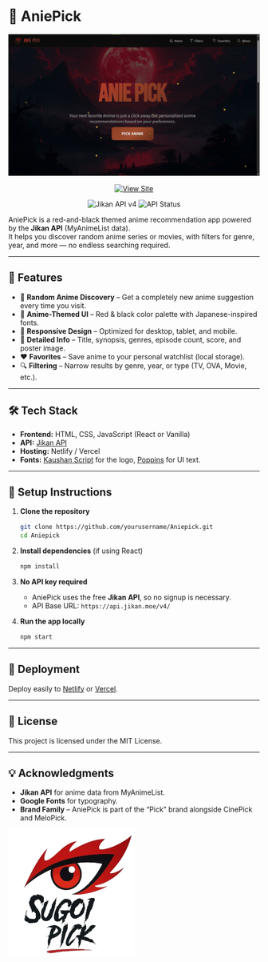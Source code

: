 # 🍥 AniePick

![AniePick Screenshot](./aniepick.png)


<div align="center">

[![View Site](https://img.shields.io/badge/View_Live_Site-FF0000?style=for-the-badge&logo=netlify&logoColor=white)](https://aniepick.netlify.app/)

![Jikan API v4](https://img.shields.io/badge/Jikan%20API-v4-2E51A2?logo=myanimelist&logoColor=white&style=for-the-badge)
![API Status](https://img.shields.io/website?url=https%3A%2F%2Fapi.jikan.moe%2Fv4&label=Jikan%20API&color=2E51A2&style=for-the-badge)

</div>


AniePick is a red-and-black themed anime recommendation app powered by the **Jikan API** (MyAnimeList data).  
It helps you discover random anime series or movies, with filters for genre, year, and more — no endless searching required.

---

## 🌟 Features

- 🎯 **Random Anime Discovery** – Get a completely new anime suggestion every time you visit.
- 🎨 **Anime-Themed UI** – Red & black color palette with Japanese-inspired fonts.
- 📱 **Responsive Design** – Optimized for desktop, tablet, and mobile.
- 📄 **Detailed Info** – Title, synopsis, genres, episode count, score, and poster image.
- ❤️ **Favorites** – Save anime to your personal watchlist (local storage).
- 🔍 **Filtering** – Narrow results by genre, year, or type (TV, OVA, Movie, etc.).

---

## 🛠 Tech Stack

- **Frontend:** HTML, CSS, JavaScript (React or Vanilla)
- **API:** [Jikan API](https://jikan.moe/)
- **Hosting:** Netlify / Vercel
- **Fonts:** [Kaushan Script](https://fonts.google.com/specimen/Kaushan+Script) for the logo, [Poppins](https://fonts.google.com/specimen/Poppins) for UI text.

---

## 🔑 Setup Instructions

1. **Clone the repository**
   ```bash
   git clone https://github.com/yourusername/Aniepick.git
   cd Aniepick
   ````

2. **Install dependencies** (if using React)

   ```bash
   npm install
   ```

3. **No API key required**

   * AniePick uses the free **Jikan API**, so no signup is necessary.
   * API Base URL: `https://api.jikan.moe/v4/`

4. **Run the app locally**

   ```bash
   npm start
   ```

---

## 🚀 Deployment

Deploy easily to [Netlify](https://www.netlify.com/) or [Vercel](https://vercel.com/).

---

## 📜 License

This project is licensed under the MIT License.

---

## 💡 Acknowledgments

* **Jikan API** for anime data from MyAnimeList.
* **Google Fonts** for typography.
* **Brand Family** – AniePick is part of the “Pick” brand alongside CinePick and MeloPick.

![AniePick Screenshot](./sugoipick-logo1.png)

```
